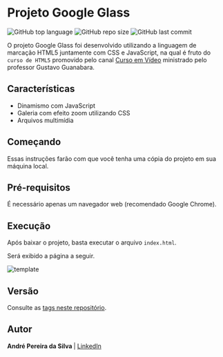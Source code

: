 # Projeto Google Glass
![GitHub top language](https://img.shields.io/github/languages/top/andre-aps/google-glass)
![GitHub repo size](https://img.shields.io/github/repo-size/andre-aps/google-glass)
![GitHub last commit](https://img.shields.io/github/last-commit/andre-aps/google-glass)

O projeto Google Glass foi desenvolvido utilizando a linguagem de marcação HTML5 juntamente com CSS e JavaScript, na qual é fruto do `curso de HTML5` promovido pelo canal [Curso em Vídeo](https://www.youtube.com/channel/UCrWvhVmt0Qac3HgsjQK62FQ) ministrado pelo professor Gustavo Guanabara.

## Características

- Dinamismo com JavaScript
- Galeria com efeito zoom utilizando CSS
- Arquivos multimídia

## Começando

Essas instruções farão com que você tenha uma cópia do projeto em sua máquina local.

## Pré-requisitos

É necessário apenas um navegador web (recomendado Google Chrome).

## Execução

Após baixar o projeto, basta executar o arquivo `index.html`.

Será exibido a página a seguir.

![template](https://user-images.githubusercontent.com/37241913/73114833-f9b08f80-3efc-11ea-925a-8bf20727716e.jpg)

## Versão
Consulte as [tags neste repositório](https://github.com/andre-aps/Google-Glass/tree/v1.0).

## Autor
<b> André Pereira da Silva </b> | [LinkedIn](https://www.linkedin.com/in/andre-aps)

